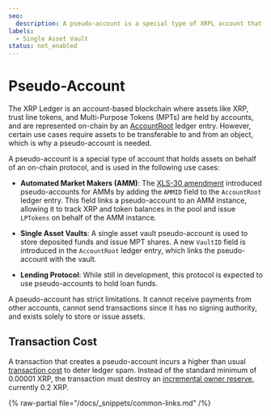 ```yaml
---
seo:
  description: A pseudo-account is a special type of XRPL account that holds assets on behalf of an on-chain protocol.
labels:
  - Single Asset Vault 
status: not_enabled
---
```


# Pseudo-Account

The XRP Ledger is an account-based blockchain where assets like XRP, trust line tokens, and Multi-Purpose Tokens (MPTs) are held by accounts, and are represented on-chain by an [AccountRoot](https://xrpl.org/docs/references/protocol/ledger-data/ledger-entry-types/accountroot) ledger entry. However, certain use cases require assets to be transferable to and from an object, which is why a pseudo-account is needed.

A pseudo-account is a special type of account that holds assets on behalf of an on-chain protocol, and is used in the following use cases:

- **Automated Market Makers (AMM)**: The [XLS-30 amendment](https://xrpl.org/resources/known-amendments#amm) introduced pseudo-accounts for AMMs by adding the `AMMID` field to the `AccountRoot` ledger entry. This field links a pseudo-account to an AMM instance, allowing it to track XRP and token balances in the pool and issue `LPTokens` on behalf of the AMM instance.

- **Single Asset Vaults**: A single asset vault pseudo-account is used to store deposited funds and issue MPT shares. A new `VaultID` field is introduced in the `AccountRoot` ledger entry, which links the pseudo-account with the vault.

- **Lending Protocol**: While still in development, this protocol is expected to use pseudo-accounts to hold loan funds.

A pseudo-account has strict limitations. It cannot receive payments from other accounts, cannot send transactions since it has no signing authority, and exists solely to store or issue assets.

## Transaction Cost

A transaction that creates a pseudo-account incurs a higher than usual [transaction cost](https://xrpl.org/docs/concepts/transactions/transaction-cost) to deter ledger spam. Instead of the standard minimum of 0.00001 XRP, the transaction must destroy an [incremental owner reserve](https://xrpl.org/docs/concepts/accounts/reserves#base-reserve-and-owner-reserve), currently 0.2 XRP.

{% raw-partial file="/docs/_snippets/common-links.md" /%}
